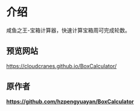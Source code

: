 # 介绍

咸鱼之王-宝箱计算器，快速计算宝箱周可完成轮数。

## 预览网站

https://cloudcranes.github.io/BoxCalculator/

## 原作者

**https://github.com/hzpengyuayan/BoxCalculator**
